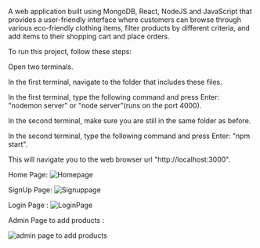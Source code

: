 A web application built using MongoDB, React, NodeJS and JavaScript that provides a user-friendly interface where customers can browse through various eco-friendly clothing items, filter products by different criteria, and add items to their shopping cart and place orders.


To run this project, follow these steps:

Open two terminals.

In the first terminal, navigate to the folder that includes these files.

In the first terminal, type the following command and press Enter: "nodemon server" or "node server"(runs on the port 4000).

In the second terminal, make sure you are still in the same folder as before.

In the second terminal, type the following command and press Enter: "npm start".

This will navigate you to the web browser url "http://localhost:3000".



Home Page:
![Homepage](https://github.com/onnerivamshi139/VNRVignanaJyothi_20071A12A0_VamshiKrishna_Onneri_CCC_EComm/assets/100712620/df031f38-1453-4b33-82d5-c815c997333d)



SignUp Page:
![Signuppage](https://github.com/onnerivamshi139/VNRVignanaJyothi_20071A12A0_VamshiKrishna_Onneri_CCC_EComm/assets/100712620/5890407a-0d7f-4055-928e-32b784a93ce3)


Login Page :
![LoginPage](https://github.com/onnerivamshi139/VNRVignanaJyothi_20071A12A0_VamshiKrishna_Onneri_CCC_EComm/assets/100712620/69ac9a27-70ff-40d3-a099-b12eedcc8a3e)


Admin Page to add products :

![admin page to add products](https://github.com/onnerivamshi139/VNRVignanaJyothi_20071A12A0_VamshiKrishna_Onneri_CCC_EComm/assets/100712620/e81faafa-dda4-4bd8-b5cb-a5adabcbc61c)
